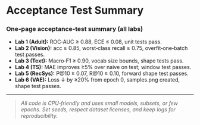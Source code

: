 # Acceptance Test Summary

### One‑page acceptance‑test summary (all labs)

* **Lab 1 (Adult):** ROC‑AUC ≥ 0.88, ECE ≤ 0.08, unit tests pass.
* **Lab 2 (Vision):** acc ≥ 0.85, worst‑class recall ≥ 0.75, overfit‑one‑batch test passes.
* **Lab 3 (Text):** Macro‑F1 ≥ 0.90, vocab size bounds, shape tests pass.
* **Lab 4 (TS):** MAE improves ≥5% over naive on test; window test passes.
* **Lab 5 (RecSys):** P\@10 ≥ 0.07, R\@10 ≥ 0.10, forward shape test passes.
* **Lab 6 (VAE):** Loss ↓ by ≥20% from epoch 0, samples.png created, shape test passes.

---

> *All code is CPU‑friendly and uses small models, subsets, or few epochs. Set seeds, respect dataset licenses, and keep logs for reproducibility.*

[1]: https://archive.ics.uci.edu/dataset/2/adult?utm_source=chatgpt.com "Adult - UCI Machine Learning Repository"
[2]: https://github.com/zalandoresearch/fashion-mnist "GitHub - zalandoresearch/fashion-mnist: A MNIST-like fashion product database. Benchmark"
[3]: https://archive.ics.uci.edu/dataset/228/sms%2Bspam%2Bcollection?utm_source=chatgpt.com "SMS Spam Collection"
[4]: https://archive.ics.uci.edu/ml/datasets/electricityloaddiagrams20112014?utm_source=chatgpt.com "ElectricityLoadDiagrams20112014"
[5]: https://files.grouplens.org/datasets/movielens/ml-100k-README.txt "files.grouplens.org"
[6]: https://files.grouplens.org/datasets/movielens/ml-latest-small-README.html "files.grouplens.org"

